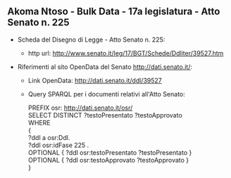 ## Akoma Ntoso - Bulk Data - 17a legislatura - Atto Senato n. 225 ##

* Scheda del Disegno di Legge - Atto Senato n. 225:
	* http url: http://www.senato.it/leg/17/BGT/Schede/Ddliter/39527.htm

* Riferimenti al sito OpenData del Senato http://dati.senato.it/:
	* Link OpenData: http://dati.senato.it/ddl/39527
	* Query SPARQL per i documenti relativi all'Atto Senato:

        PREFIX osr: <http://dati.senato.it/osr/>  
		SELECT DISTINCT ?testoPresentato ?testoApprovato  
		WHERE  
		{  
		    ?ddl a osr:Ddl.  
		    ?ddl osr:idFase 225 .  
		    OPTIONAL { ?ddl osr:testoPresentato ?testoPresentato }  
		    OPTIONAL { ?ddl osr:testoApprovato ?testoApprovato }  
		}
		